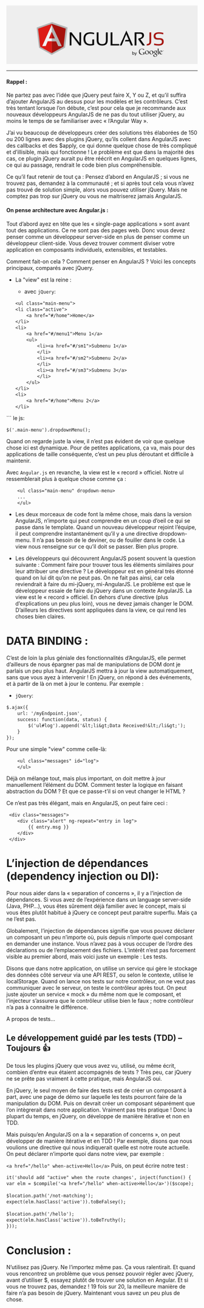 ![angular.js](./img/angularjs.png)
___
#### Rappel :
Ne partez pas avec l’idée que jQuery peut faire X, Y ou Z, et qu’il suffira d’ajouter AngularJS au dessus pour les modèles et les contrôleurs. C’est très tentant lorsque l’on débute, c’est pour cela que je recommande aux nouveaux développeurs AngularJS de ne pas du tout utiliser jQuery, au moins le temps de se familiariser avec « l’Angular Way ».

J’ai vu beaucoup de développeurs créer des solutions très élaborées de 150 ou 200 lignes avec des plugins jQuery, qu’ils collent dans AngularJS avec des callbacks et des $apply, ce qui donne quelque chose de très compliqué et d’illisible, mais qui fonctionne ! Le problème est que dans la majorité des cas, ce plugin jQuery aurait pu être réécrit en AngularJS en quelques lignes, ce qui au passage, rendrait le code bien plus compréhensible.

Ce qu’il faut retenir de tout ça : Pensez d’abord en AngularJS ; si vous ne trouvez pas, demandez à la communauté ; et si après tout cela vous n’avez pas trouvé de solution simple, alors vous pouvez utiliser jQuery. Mais ne comptez pas trop sur jQuery ou vous ne maitriserez jamais AngularJS.

#### On pense architecture avec Angular.js :
Tout d’abord ayez en tête que les « single-page applications » sont avant tout des applications. Ce ne sont pas des pages web. Donc vous devez penser comme un développeur server-side en plus de penser comme un développeur client-side. Vous devez trouver comment diviser votre application en composants individuels, extensibles, et testables.

Comment fait-on cela ? Comment penser en AngularJS ? Voici les concepts principaux, comparés avec jQuery.

+ La "view" est la reine :
	* avec `jQuery`:
	
	``` 
	<ul class="main-menu">
    <li class="active">
        <a href="#/home">Home</a>
    </li>
    <li>
        <a href="#/menu1">Menu 1</a>
        <ul>
            <li><a href="#/sm1">Submenu 1</a>
            </li>
            <li><a href="#/sm2">Submenu 2</a>
            </li>
            <li><a href="#/sm3">Submenu 3</a>
            </li>
        </ul>
    </li>
    <li>
        <a href="#/home">Menu 2</a>
    </li>
</ul>
```
le js:

```
$('.main-menu').dropdownMenu();
```
Quand on regarde juste la view, il n’est pas évident de voir que quelque chose ici est dynamique. Pour de petites applications, ça va, mais pour des applications de taille conséquente, c’est un peu plus déroutant et difficile à maintenir.

Avec `Angular.js` en revanche, la view est le « record » officiel. Notre ul ressemblerait plus à quelque chose comme ça :

```
	<ul class="main-menu" dropdown-menu>
    ...
	</ul>
```
+ Les deux morceaux de code font la même chose, mais dans la version AngularJS, n’importe qui peut comprendre en un coup d’oeil ce qui se passe dans le template. Quand un nouveau développeur rejoint l’équipe, il peut comprendre instantanément qu’il y a une directive dropdown-menu. Il n’a pas besoin de le deviner, ou de fouiller dans le code. La view nous renseigne sur ce qu’il doit se passer. Bien plus propre.

+ Les développeurs qui découvrent AngularJS posent souvent la question suivante : Comment faire pour trouver tous les éléments similaires pour leur attribuer une directive ? Le développeur est en général très étonné quand on lui dit qu’on ne peut pas. On ne fait pas ainsi, car cela reviendrait à faire du mi-jQuery, mi-AngularJS. Le problème est que le développeur essaie de faire du jQuery dans un contexte AngularJS. La view est le « record » officiel. En dehors d’une directive (plus d’explications un peu plus loin), vous ne devez jamais changer le DOM. D’ailleurs les directives sont appliquées dans la view, ce qui rend les choses bien claires.
# DATA BINDING :
C’est de loin la plus géniale des fonctionnalités d’AngularJS, elle permet d’ailleurs de nous épargner pas mal de manipulations de DOM dont je parlais un peu plus haut. AngularJS mettra à jour la view automatiquement, sans que vous ayez à intervenir ! En jQuery, on répond à des événements, et à partir de là on met à jour le contenu. Par exemple :
* `jQuery`:

```
$.ajax({
    url: '/myEndpoint.json',
    success: function(data, status) {
        $('ul#log').append('&lt;li&gt;Data Received!&lt;/li&gt;');
    }
});
```
Pour une simple "view" comme celle-là:

```
	<ul class="messages" id="log">
	</ul>
```
Déjà on mélange tout, mais plus important, on doit mettre à jour manuellement l’élément du DOM. Comment tester la logique en faisant abstraction du DOM ? Et que ce passe-t’il si on veut changer le HTML ?

Ce n’est pas très élégant, mais en AngularJS, on peut faire ceci :

```
 <div class="messages">
    <div class="alert" ng-repeat="entry in log">
        {{ entry.msg }}
    </div>
 </div>
```
# L’injection de dépendances (dependency injection ou DI):

Pour nous aider dans la « separation of concerns », il y a l’injection de dépendances. Si vous avez de l’expérience dans un language server-side (Java, PHP…), vous êtes sûrement déjà familier avec le concept, mais si vous êtes plutôt habitué à jQuery ce concept peut paraitre superflu. Mais ça ne l’est pas.

Globalement, l’injection de dépendances signifie que vous pouvez déclarer un composant un peu n’importe où, puis depuis n’importe quel composant en demander une instance. Vous n’avez pas à vous occuper de l’ordre des déclarations ou de l’emplacement des fichiers. L’intérêt n’est pas forcement visible au premier abord, mais voici juste un exemple : Les tests.

Disons que dans notre application, on utilise un service qui gère le stockage des données côté serveur via une API REST, ou selon le contexte, utilise le localStorage. Quand on lance nos tests sur notre contrôleur, on ne veut pas communiquer avec le serveur, on teste le contrôleur après tout. On peut juste ajouter un service « mock » du même nom que le composant, et l’injecteur s’assurera que le contrôleur utilise bien le faux ; notre contrôleur n’a pas à connaitre le différence.

A propos de tests…
## Le développement guidé par les tests (TDD) – Toujours :+1:
De tous les plugins jQuery que vous avez vu, utilisé, ou même écrit, combien d’entre eux étaient accompagnés de tests ? Très peu, car jQuery ne se prête pas vraiment à cette pratique, mais AngularJS oui.

En jQuery, le seul moyen de faire des tests est de créer un composant à part, avec une page de démo sur laquelle les tests pourront faire de la manipulation du DOM. Puis on devrait créer un composant séparément que l’on intègrerait dans notre application. Vraiment pas très pratique ! Donc la plupart du temps, en jQuery, on développe de manière itérative et non en TDD.

Mais puisqu’en AngularJS on a la « separation of concerns », on peut développer de manière itérative et en TDD ! Par exemple, disons que nous voulions une directive qui nous indiquerait quelle est notre route actuelle. On peut déclarer n’importe quoi dans notre view, par exemple :

`<a href="/hello" when-active>Hello</a>`
Puis, on peut écrire notre test :

	
	it('should add "active" when the route changes', inject(function() {
    var elm = $compile('<a href="/hello" when-active>Hello</a>')($scope);
 
    $location.path('/not-matching');
    expect(elm.hasClass('active')).toBeFalsey();
 
    $location.path('/hello');
    expect(elm.hasClass('active')).toBeTruthy();
	}));
	
# Conclusion :
N’utilisez pas jQuery. Ne l’importez même pas. Ça vous ralentirait. Et quand vous rencontrez un problème que vous pensez pouvoir régler avec jQuery, avant d’utiliser $, essayez plutôt de trouver une solution en Angular. Et si vous ne trouvez pas, demandez ! 19 fois sur 20, la meilleure manière de faire n’a pas besoin de jQuery.
Maintenant vous savez un peu plus de chose.